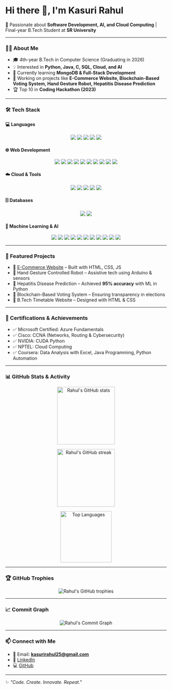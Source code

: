 # Hi there 👋, I'm Kasuri Rahul  

🚀 Passionate about **Software Development, AI, and Cloud Computing** | Final-year B.Tech Student at **SR University**  

---

### 👨‍💻 About Me  
- 🎓 4th-year B.Tech in Computer Science (Graduating in 2026)  
- 💡 Interested in **Python, Java, C, SQL, Cloud, and AI**  
- 🌱 Currently learning **MongoDB & Full-Stack Development**  
- 🔭 Working on projects like **E-Commerce Website, Blockchain-Based Voting System, Hand Gesture Robot, Hepatitis Disease Prediction**  
- 🏆 Top 10 in **Coding Hackathon (2023)**  

---

### 🛠️ Tech Stack  

#### 💻 Languages  
<p align="center">
  <img src="https://img.shields.io/badge/Python-3776AB?style=for-the-badge&logo=python&logoColor=white"/>
  <img src="https://img.shields.io/badge/C-00599C?style=for-the-badge&logo=c&logoColor=white"/>
  <img src="https://img.shields.io/badge/Java-007396?style=for-the-badge&logo=java&logoColor=white"/>
  <img src="https://img.shields.io/badge/SQL-4479A1?style=for-the-badge&logo=mysql&logoColor=white"/>
  <img src="https://img.shields.io/badge/JavaScript-F7DF1E?style=for-the-badge&logo=javascript&logoColor=black"/>
</p>

#### 🌐 Web Development  
<p align="center">
  <img src="https://img.shields.io/badge/HTML5-E34F26?style=for-the-badge&logo=html5&logoColor=white"/>
  <img src="https://img.shields.io/badge/CSS3-1572B6?style=for-the-badge&logo=css3&logoColor=white"/>
  <img src="https://img.shields.io/badge/JavaScript-F7DF1E?style=for-the-badge&logo=javascript&logoColor=black"/>
  <img src="https://img.shields.io/badge/Node.js-339933?style=for-the-badge&logo=node.js&logoColor=white"/>
  <img src="https://img.shields.io/badge/Express.js-000000?style=for-the-badge&logo=express&logoColor=white"/>
  <img src="https://img.shields.io/badge/React-61DAFB?style=for-the-badge&logo=react&logoColor=black"/>
  <img src="https://img.shields.io/badge/React_Native-61DAFB?style=for-the-badge&logo=react&logoColor=black"/>
  <img src="https://img.shields.io/badge/MongoDB-47A248?style=for-the-badge&logo=mongodb&logoColor=white"/>
  <img src="https://img.shields.io/badge/Tailwind_CSS-06B6D4?style=for-the-badge&logo=tailwindcss&logoColor=white"/>
  <img src="https://img.shields.io/badge/Bootstrap-7952B3?style=for-the-badge&logo=bootstrap&logoColor=white"/>
</p>

#### ☁️ Cloud & Tools  
<p align="center">
  <img src="https://img.shields.io/badge/Azure-0078D4?style=for-the-badge&logo=microsoft-azure&logoColor=white"/>
  <img src="https://img.shields.io/badge/NVIDIA_CUDA-76B900?style=for-the-badge&logo=nvidia&logoColor=white"/>
  <img src="https://img.shields.io/badge/Git-F05032?style=for-the-badge&logo=git&logoColor=white"/>
  <img src="https://img.shields.io/badge/GitHub-181717?style=for-the-badge&logo=github&logoColor=white"/>
  <img src="https://img.shields.io/badge/VS_Code-007ACC?style=for-the-badge&logo=visual-studio-code&logoColor=white"/>
</p>

#### 🗄️ Databases  
<p align="center">
  <img src="https://img.shields.io/badge/MySQL-4479A1?style=for-the-badge&logo=mysql&logoColor=white"/>
  <img src="https://img.shields.io/badge/MongoDB-47A248?style=for-the-badge&logo=mongodb&logoColor=white"/>
</p>

#### 🤖 Machine Learning & AI  
<p align="center">
  <img src="https://img.shields.io/badge/TensorFlow-FF6F00?style=for-the-badge&logo=tensorflow&logoColor=white"/>
  <img src="https://img.shields.io/badge/Keras-D00000?style=for-the-badge&logo=keras&logoColor=white"/>
  <img src="https://img.shields.io/badge/Scikit--Learn-F7931E?style=for-the-badge&logo=scikit-learn&logoColor=white"/>
  <img src="https://img.shields.io/badge/Pandas-150458?style=for-the-badge&logo=pandas&logoColor=white"/>
  <img src="https://img.shields.io/badge/NumPy-013243?style=for-the-badge&logo=numpy&logoColor=white"/>
  <img src="https://img.shields.io/badge/Random%20Forest-228B22?style=for-the-badge"/>
  <img src="https://img.shields.io/badge/Logistic%20Regression-1E90FF?style=for-the-badge"/>
  <img src="https://img.shields.io/badge/Decision%20Trees-8B0000?style=for-the-badge"/>
  <img src="https://img.shields.io/badge/SVM-800080?style=for-the-badge"/>
  <img src="https://img.shields.io/badge/KNN-FFD700?style=for-the-badge"/>
  <img src="https://img.shields.io/badge/Gradient%20Boost-FF4500?style=for-the-badge"/>
</p>

---

### 📂 Featured Projects  
- 🛒 [E-Commerce Website](https://github.com/kasurirahul25/E-Commerce-Website) – Built with HTML, CSS, JS  
- 🤖 Hand Gesture Controlled Robot – Assistive tech using Arduino & sensors  
- 🏥 Hepatitis Disease Prediction – Achieved **95% accuracy** with ML in Python  
- 🔐 Blockchain-Based Voting System – Ensuring transparency in elections  
- 📅 B.Tech Timetable Website – Designed with HTML & CSS  

---

### 🏅 Certifications & Achievements  
- ✅ Microsoft Certified: Azure Fundamentals  
- ✅ Cisco: CCNA (Networks, Routing & Cybersecurity)  
- ✅ NVIDIA: CUDA Python  
- ✅ NPTEL: Cloud Computing  
- ✅ Coursera: Data Analysis with Excel, Java Programming, Python Automation  

---

### 📊 GitHub Stats & Activity  

<p align="center">
  <img src="https://github-readme-stats.vercel.app/api?username=kasurirahul25&show_icons=true&theme=radical" alt="Rahul's GitHub stats" height="180"/>
</p>

<p align="center">
  <img src="https://github-readme-streak-stats.herokuapp.com/?user=kasurirahul25&theme=radical" alt="Rahul's GitHub streak" height="180"/>
</p>

<p align="center">
  <img src="https://github-readme-stats.vercel.app/api/top-langs/?username=kasurirahul25&layout=compact&theme=radical" alt="Top Languages" height="160"/>
</p>

---

### 🏆 GitHub Trophies  

<p align="center">
  <img src="https://github-profile-trophy.vercel.app/?username=kasurirahul25&theme=radical&no-frame=true&margin-w=15&margin-h=15" alt="Rahul's GitHub trophies"/>
</p>

---

### 📈 Commit Graph  

<p align="center">
  <img src="https://github-readme-activity-graph.vercel.app/graph?username=kasurirahul25&custom_title=Commit%20Activity%20Graph&theme=react-dark&hide_border=true" alt="Rahul's Commit Graph"/>
</p>

---

### 📫 Connect with Me  
- 📧 Email: **kasurirahul25@gmail.com**  
- 💼 [LinkedIn](https://www.linkedin.com/in/kasuri-rahul)  
- 💻 [GitHub](https://github.com/kasurirahul25)  

---

✨ *"Code. Create. Innovate. Repeat."*  
